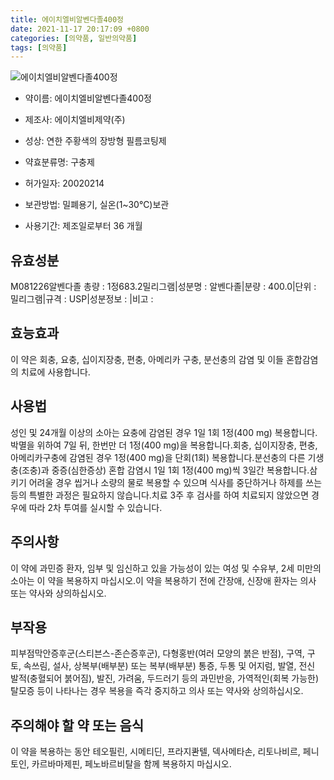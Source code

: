 ```yaml
---
title: 에이치엘비알벤다졸400정
date: 2021-11-17 20:17:09 +0800
categories: [의약품, 일반의약품]
tags: [의약품]
---
```

![에이치엘비알벤다졸400정](https://nedrug.mfds.go.kr/pbp/cmn/itemImageDownload/1NgH462H54O)

- 약이름: 에이치엘비알벤다졸400정
- 제조사: 에이치엘비제약(주)
- 성상: 연한 주황색의 장방형 필름코팅제

- 약효분류명: 구충제
- 허가일자: 20020214
- 보관방법: 밀폐용기, 실온(1~30℃)보관
- 사용기간: 제조일로부터 36 개월
## 유효성분
M081226알벤다졸
총량 : 1정683.2밀리그램|성분명 : 알벤다졸|분량 : 400.0|단위 : 밀리그램|규격 : USP|성분정보 : |비고 :
## 효능효과
이 약은 회충, 요충, 십이지장충, 편충, 아메리카 구충, 분선충의 감염 및 이들 혼합감염의 치료에 사용합니다.
## 사용법
성인 및 24개월 이상의 소아는 요충에 감염된 경우 1일 1회 1정(400 mg) 복용합니다. 박멸을 위하여 7일 뒤, 한번만 더 1정(400 mg)을 복용합니다.회충, 십이지장충, 편충, 아메리카구충에 감염된 경우 1정(400 mg)을 단회(1회) 복용합니다.분선충의 다른 기생충(조충)과 중증(심한증상) 혼합 감염시 1일 1회 1정(400 mg)씩 3일간 복용합니다.삼키기 어려울 경우 씹거나 소량의 물로 복용할 수 있으며 식사를 중단하거나 하제를 쓰는 등의 특별한 과정은 필요하지 않습니다.치료 3주 후 검사를 하여 치료되지 않았으면 경우에 따라 2차 투여를 실시할 수 있습니다.
## 주의사항
이 약에 과민증 환자, 임부 및 임신하고 있을 가능성이 있는 여성 및 수유부, 2세 미만의 소아는 이 약을 복용하지 마십시오.이 약을 복용하기 전에 간장애, 신장애 환자는 의사 또는 약사와 상의하십시오.
## 부작용
피부점막안증후군(스티븐스-존슨증후군), 다형홍반(여러 모양의 붉은 반점), 구역, 구토, 속쓰림, 설사, 상복부(배부분) 또는 복부(배부분) 통증, 두통 및 어지럼, 발열, 전신 발적(충혈되어 붉어짐), 발진, 가려움, 두드러기 등의 과민반응, 가역적인(회복 가능한) 탈모증 등이 나타나는 경우 복용을 즉각 중지하고 의사 또는 약사와 상의하십시오.
## 주의해야 할 약 또는 음식
이 약을 복용하는 동안 테오필린, 시메티딘, 프라지콴텔, 덱사메타손, 리토나비르, 페니토인, 카르바마제핀, 페노바르비탈을 함께 복용하지 마십시오.
